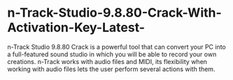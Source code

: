 # n-Track-Studio-9.8.80-Crack-With-Activation-Key-Latest-
n-Track Studio 9.8.80 Crack is a powerful tool that can convert your PC into a full-featured sound studio in which you will be able to record your own creations. n-Track works with audio files and MIDI, its flexibility when working with audio files lets the user perform several actions with them.
